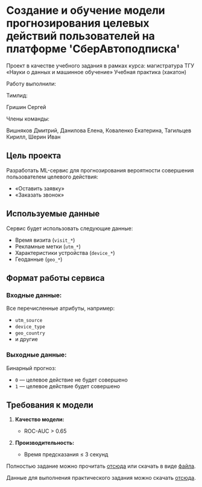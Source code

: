 # Создание и обучение модели прогнозирования целевых действий пользователей на платформе 'СберАвтоподписка'
Проект в качестве учебного задания в рамках курса: магистратура ТГУ «Науки о данных и машинное обучение»
Учебная практика (хакатон)

Работу выполнили: 

Тимлид:	

  Гришин Сергей
  
Члены команды:

  Вишняков Дмитрий, 
	Данилова Елена, 
	Коваленко Екатерина, 
	Тагильцев Кирилл, 
	Шерин Иван
 
## Цель проекта

Разработать ML-сервис для прогнозирования вероятности совершения пользователем целевого действия:
- «Оставить заявку»
- «Заказать звонок»

## Используемые данные

Сервис будет использовать следующие данные:
- Время визита (`visit_*`)
- Рекламные метки (`utm_*`)
- Характеристики устройства (`device_*`)
- Геоданные (`geo_*`)

## Формат работы сервиса

### Входные данные:
Все перечисленные атрибуты, например:
- `utm_source`
- `device_type`
- `geo_country`
- и другие

### Выходные данные:
Бинарный прогноз:
- `0` — целевое действие не будет совершено
- `1` — целевое действие будет совершено

## Требования к модели

1. **Качество модели:**
   - ROC-AUC > 0.65

2. **Производительность:**
   - Время предсказания ≤ 3 секунд

Полностью задание можно прочитать [отсюда](https://cloud.mail.ru/public/PXoc/hDmWMRLe6) или скачать в виде [файла](https://lms-cdn.skillfactory.ru/assets/courseware/v1/d71c2fe9706361f6010e7d05243fb4a2/asset-v1:skillfactory+TGUDS-2sem+2025+type@asset+block/%D0%A3%D1%87%D0%B5%D0%B1%D0%BD%D0%B0%D1%8F_%D0%B7%D0%B0%D0%B4%D0%B0%D1%87%D0%B0_%D0%B0%D0%BD%D0%B0%D0%BB%D0%B8%D0%B7_%D1%81%D0%B0%D0%B9%D1%82%D0%B0.docx).

Данные для выполнения практического задания можно скачать [отсюда]([https://drive.google.com/drive/folders/1rA4o6KHH-M2KMvBLHp5DZ5gioF2q7hZw](https://cloud.mail.ru/public/PXoc/hDmWMRLe6)).

